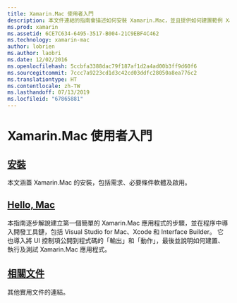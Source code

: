 ```yaml
---
title: Xamarin.Mac 使用者入門
description: 本文件連結的指南會描述如何安裝 Xamarin.Mac，並且提供如何建置範例 Xamarin.Mac 應用程式的逐步解說。
ms.prod: xamarin
ms.assetid: 6CE7C634-6495-3517-B004-21C9EBF4C462
ms.technology: xamarin-mac
author: lobrien
ms.author: laobri
ms.date: 12/02/2016
ms.openlocfilehash: 5ccbfa3388dac79f187af1d2a4ad00b3ff9d60f6
ms.sourcegitcommit: 7ccc7a9223cd1d3c42cd03ddfc28050a8ea776c2
ms.translationtype: HT
ms.contentlocale: zh-TW
ms.lasthandoff: 07/13/2019
ms.locfileid: "67865881"
---
```

# <a name="getting-started-with-xamarinmac"></a>Xamarin.Mac 使用者入門

## <a name="installationmacget-startedinstallationmd"></a>[安裝](~/mac/get-started/installation.md)

本文涵蓋 Xamarin.Mac 的安裝，包括需求、必要條件軟體及啟用。

## <a name="hello-macmacget-startedhello-macmd"></a>[Hello, Mac](~/mac/get-started/hello-mac.md)

本指南逐步解說建立第一個簡單的 Xamarin.Mac 應用程式的步驟，並在程序中導入開發工具鏈，包括 Visual Studio for Mac、Xcode 和 Interface Builder。 它也導入將 UI 控制項公開到程式碼的「輸出」和「動作」，最後並說明如何建置、執行及測試 Xamarin.Mac 應用程式。

## <a name="related-documentationmacget-startedrelatedmd"></a>[相關文件](~/mac/get-started/related.md)

其他實用文件的連結。
